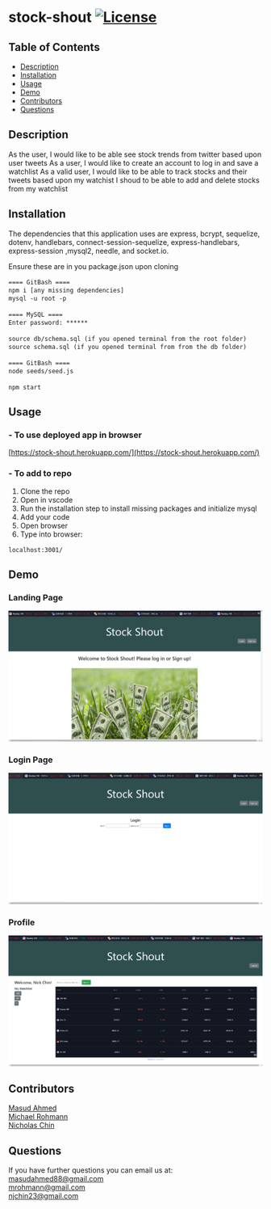 # stock-shout [![License](https://img.shields.io/badge/License-MIT-blue.svg)](https://opensource.org/licenses/MIT)

## Table of Contents

- [Description](#description)
- [Installation](#installation)
- [Usage](#usage)
- [Demo](#demo)
- [Contributors](#contributors)
- [Questions](#questions)

## Description

As the user, I would like to be able see stock trends from twitter based upon user tweets
As a user, I would like to create an account to log in and save a watchlist
As a valid user, I would like to be able to track stocks and their tweets based upon my watchist
I shoud to be able to add and delete stocks from my watchlist

## Installation

The dependencies that this application uses are express, bcrypt, sequelize, dotenv, handlebars, connect-session-sequelize, express-handlebars, express-session ,mysql2, needle, and socket.io.

Ensure these are in you package.json upon cloning

```
==== GitBash ====
npm i [any missing dependencies]
mysql -u root -p

==== MySQL ====
Enter password: ******

source db/schema.sql (if you opened terminal from the root folder)
source schema.sql (if you opened terminal from from the db folder)

==== GitBash ====
node seeds/seed.js

npm start
```

## Usage

### - To use deployed app in browser

[https://stock-shout.herokuapp.com/](https://stock-shout.herokuapp.com/)

### - To add to repo

1. Clone the repo
2. Open in vscode
3. Run the installation step to install missing packages and initialize mysql
4. Add your code
5. Open browser
6. Type into browser:

```
localhost:3001/
```

## Demo

### Landing Page

![homepage](/public/img/main.PNG)

### Login Page

![login](/public/img/login.PNG)

### Profile

![profile](/public/img/profile.PNG)

## Contributors

[Masud Ahmed](https://www.github.com/masudahmed88)  
[Michael Rohmann](https://github.com/mrohmann)  
[Nicholas Chin](https://www.github.com/nickjchin)

## Questions

If you have further questions you can email us at:  
[masudahmed88@gmail.com](mailto:masudahmed88@gmail.com?subject=[GitHub%Stock%Shout])  
[mrohmann@gmail.com](mailto:mrohmann@gmail.com?subject=[GitHub%Stock%Shout])  
[njchin23@gmail.com](mailto:njchin23@gmail.com?subject=[GitHub%Stock%Shout])
